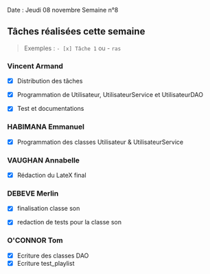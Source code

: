 Date : Jeudi 08 novembre
Semaine n°8

## Tâches réalisées cette semaine

> Exemples : `- [x] Tâche 1` ou - `ras`

### Vincent Armand
- [x] Distribution des tâches
- [x] Programmation de Utilisateur, UtilisateurService et UtilisateurDAO
- [x] Test et documentations 



### HABIMANA Emmanuel
- [x] Programmation des classes Utilisateur & UtilisateurService


### VAUGHAN Annabelle
- [x] Rédaction du LateX final



### DEBEVE Merlin
-[x] finalisation classe son
-[x] redaction de tests pour la classe son


### O'CONNOR Tom
- [x] Ecriture des classes DAO
- [x] Ecriture test_playlist
